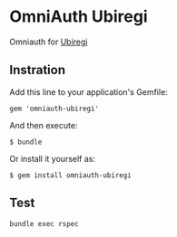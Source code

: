# OmniAuth Ubiregi

Omniauth for [Ubiregi](https://ubiregi.com/)

Instration
----------

Add this line to your application's Gemfile:

    gem 'omniauth-ubiregi'

And then execute:

    $ bundle

Or install it yourself as:

    $ gem install omniauth-ubiregi

Test
----

```
bundle exec rspec
```
